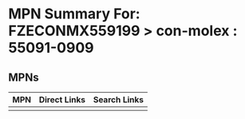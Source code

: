 



# MPN Summary For: FZECONMX559199 > con-molex : 55091-0909

## MPNs
  

|MPN|Direct Links|Search Links|
| :--- | :--- | :--- |
||||

